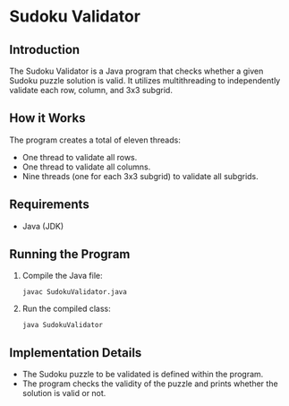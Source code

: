 
# Sudoku Validator

## Introduction
The Sudoku Validator is a Java program that checks whether a given Sudoku puzzle solution is valid. It utilizes multithreading to independently validate each row, column, and 3x3 subgrid.

## How it Works
The program creates a total of eleven threads:
- One thread to validate all rows.
- One thread to validate all columns.
- Nine threads (one for each 3x3 subgrid) to validate all subgrids.

## Requirements
- Java (JDK)

## Running the Program
1. Compile the Java file:
   ```
   javac SudokuValidator.java
   ```
2. Run the compiled class:
   ```
   java SudokuValidator
   ```

## Implementation Details
- The Sudoku puzzle to be validated is defined within the program.
- The program checks the validity of the puzzle and prints whether the solution is valid or not.
